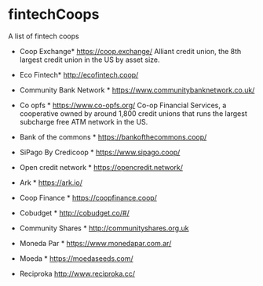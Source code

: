 # fintechCoops
A list of fintech coops

* Coop Exchange*
https://coop.exchange/
Alliant credit union, the 8th largest credit union in the US by asset size.

* Eco Fintech*
http://ecofintech.coop/

* Community Bank Network *
https://www.communitybanknetwork.co.uk/

* Co opfs *
https://www.co-opfs.org/ Co-op Financial Services, a cooperative owned by around 1,800 credit unions that runs the largest subcharge free ATM network in the US.

* Bank of the commons *
https://bankofthecommons.coop/

* SiPago By Credicoop *
https://www.sipago.coop/

* Open credit network *
https://opencredit.network/

* Ark *
https://ark.io/

* Coop Finance *
https://coopfinance.coop/

* Cobudget *
http://cobudget.co/#/

* Community Shares *
http://communityshares.org.uk

* Moneda Par *
https://www.monedapar.com.ar/

* Moeda * 
https://moedaseeds.com/

* Reciproka
http://www.reciproka.cc/
